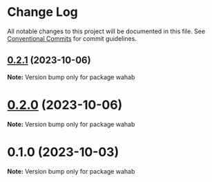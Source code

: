 # Change Log

All notable changes to this project will be documented in this file.
See [Conventional Commits](https://conventionalcommits.org) for commit guidelines.

## [0.2.1](https://github.com/abrunetco/wahab/compare/v0.2.0...v0.2.1) (2023-10-06)

**Note:** Version bump only for package wahab





# [0.2.0](https://github.com/abrunetco/wahab2/compare/v0.1.0...v0.2.0) (2023-10-06)

**Note:** Version bump only for package wahab





# 0.1.0 (2023-10-03)

**Note:** Version bump only for package wahab
